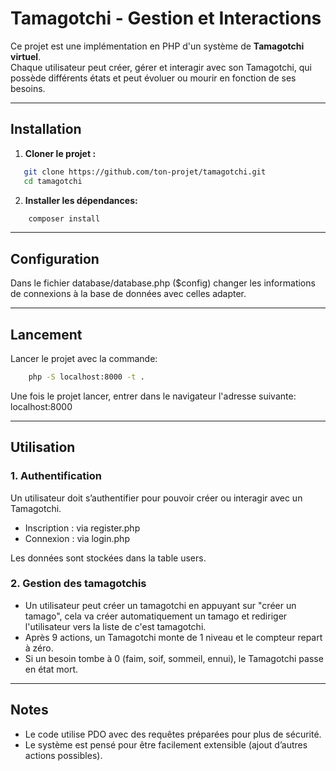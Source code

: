 # Tamagotchi - Gestion et Interactions

Ce projet est une implémentation en PHP d'un système de **Tamagotchi virtuel**.  
Chaque utilisateur peut créer, gérer et interagir avec son Tamagotchi, qui possède différents états et peut évoluer ou mourir en fonction de ses besoins.

---

## Installation
1. **Cloner le projet :**
```bash
   git clone https://github.com/ton-projet/tamagotchi.git
   cd tamagotchi
```
2. **Installer les dépendances:**
```bash
    composer install
```

---

## Configuration
Dans le fichier database/database.php ($config) changer les informations de connexions à la base de données avec celles adapter.

---

## Lancement
Lancer le projet avec la commande:
```bash
    php -S localhost:8000 -t .
```

Une fois le projet lancer, entrer dans le navigateur l'adresse suivante: localhost:8000

---

## Utilisation
### 1. Authentification
Un utilisateur doit s’authentifier pour pouvoir créer ou interagir avec un Tamagotchi.

- Inscription : via register.php
- Connexion : via login.php

Les données sont stockées dans la table users.

### 2. Gestion des tamagotchis
- Un utilisateur peut créer un tamagotchi en appuyant sur "créer un tamago", cela va créer automatiquement un tamago et rediriger l'utilisateur vers la liste de c'est tamagotchi.
- Après 9 actions, un Tamagotchi monte de 1 niveau et le compteur repart à zéro.
- Si un besoin tombe à 0 (faim, soif, sommeil, ennui), le Tamagotchi passe en état mort.

---

## Notes
- Le code utilise PDO avec des requêtes préparées pour plus de sécurité.
- Le système est pensé pour être facilement extensible (ajout d’autres actions possibles).
